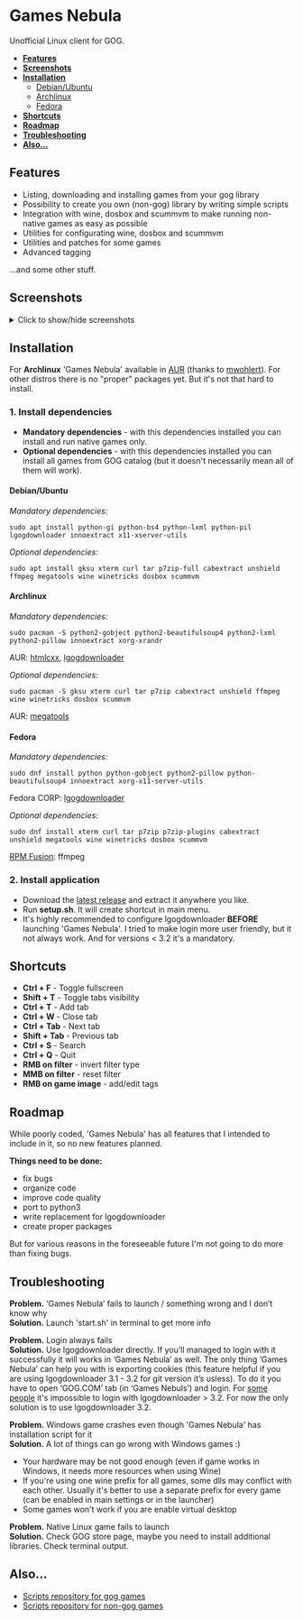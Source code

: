 # Games Nebula
Unofficial Linux client for GOG.

- **[Features](https://github.com/yancharkin/games_nebula#features)**  
- **[Screenshots](https://github.com/yancharkin/games_nebula#screenshots)**  
- **[Installation](https://github.com/yancharkin/games_nebula#installation)**  
   * [Debian/Ubuntu](https://github.com/yancharkin/games_nebula#debianubuntu)  
   * [Archlinux](https://github.com/yancharkin/games_nebula#archlinux)  
   * [Fedora](https://github.com/yancharkin/games_nebula#fedora)  
- **[Shortcuts](https://github.com/yancharkin/games_nebula#shortcuts)**  
- **[Roadmap](https://github.com/yancharkin/games_nebula#roadmap)**  
- **[Troubleshooting](https://github.com/yancharkin/games_nebula#troubleshooting)**  
- **[Also...](https://github.com/yancharkin/games_nebula#also)**  


## Features
- Listing, downloading and installing games from your gog library
- Possibility to create you own (non-gog) library by writing simple scripts
- Integration with wine, dosbox and scummvm to make running non-native games as easy as possible
- Utilities for configurating wine, dosbox and scummvm
- Utilities and patches for some games
- Advanced tagging

...and some other stuff.

## Screenshots
<details>
<summary>Click to show/hide screenshots</summary>
<p>

**Main window**

![main window screenshot](https://raw.githubusercontent.com/yancharkin/games_nebula/master/images/screenshots/main_window.jpg  "Main window")

**DOSBox Configuration Utility**

![dosbox utility screenshot](https://raw.githubusercontent.com/yancharkin/games_nebula/master/images/screenshots/dosbox_utility.jpg  "DOSBox Configuration Utility")

**Wine, DOSBox and ScummVM launchers**

![launchers screenshot](https://raw.githubusercontent.com/yancharkin/games_nebula/master/images/screenshots/launchers.png  "Launchers")

**Configuration utilities for 'Arcanum: Of Steamworks and Magick Obscura' and 'Planescape: Torment'**

![conf_utilities](https://raw.githubusercontent.com/yancharkin/games_nebula/master/images/screenshots/conf_utilities.png  "Configuration Utilities")
</p>
</details>

## Installation
For **Archlinux** 'Games Nebula' available in [AUR](https://aur.archlinux.org/packages/games_nebula/) (thanks to [mwohlert](https://github.com/mwohlert)). For other distros there is no "proper" packages yet. But it's not that hard to install.
### 1. Install dependencies

- **Mandatory dependencies** - with this dependencies installed you can install and run native games only.
- **Optional dependencies**  - with this dependencies installed you can install all games from GOG catalog (but it doesn't necessarily mean all of them will work).

#### Debian/Ubuntu

*Mandatory dependencies:*

    sudo apt install python-gi python-bs4 python-lxml python-pil lgogdownloader innoextract x11-xserver-utils

*Optional dependencies:*

    sudo apt install gksu xterm curl tar p7zip-full cabextract unshield ffmpeg megatools wine winetricks dosbox scummvm
    
#### Archlinux

*Mandatory dependencies:*

    sudo pacman -S python2-gobject python2-beautifulsoup4 python2-lxml python2-pillow innoextract xorg-xrandr

AUR: [htmlcxx](https://aur.archlinux.org/packages/htmlcxx/), [lgogdownloader](https://aur.archlinux.org/packages/lgogdownloader/)

*Optional dependencies:*

    sudo pacman -S gksu xterm curl tar p7zip cabextract unshield ffmpeg wine winetricks dosbox scummvm
    
AUR: [megatools](https://aur.archlinux.org/packages/megatools/)

#### Fedora

*Mandatory dependencies:*

    sudo dnf install python python-gobject python2-pillow python-beautifulsoup4 innoextract xorg-x11-server-utils

Fedora CORP: [lgogdownloader](https://copr.fedorainfracloud.org/coprs/mmansell/lgogdownloader/)

*Optional dependencies:*

    sudo dnf install xterm curl tar p7zip p7zip-plugins cabextract unshield megatools wine winetricks dosbox scummvm

[RPM Fusion](https://rpmfusion.org/): ffmpeg

### 2. Install application
- Download the [latest release](https://github.com/yancharkin/games_nebula/releases) and extract it anywhere you like.
- Run **setup.sh**. It will create shortcut in main menu.
- It's highly recommended to configure lgogdownloader **BEFORE** launching 'Games Nebula'. I tried to make login more user friendly, but it not always work. And for versions < 3.2 it's a mandatory.

## Shortcuts
- **Ctrl + F** - Toggle fullscreen
- **Shift + T** - Toggle tabs visibility
- **Ctrl + T** - Add tab
- **Ctrl + W** - Close tab
- **Ctrl + Tab** - Next tab
- **Shift + Tab** - Previous tab
- **Ctrl + S** - Search
- **Ctrl + Q** - Quit
- **RMB on filter** - invert filter type
- **MMB on filter** - reset filter
- **RMB on game image** - add/edit tags

## Roadmap
While poorly coded, 'Games Nebula' has all features that I intended to include in it, so no new features planned.

**Things need to be done:**
- fix bugs
- organize code
- improve code quality
- port to python3
- write replacement for lgogdownloader
- create proper packages

But for various reasons in the foreseeable future I'm not going to do more than fixing bugs.

## Troubleshooting

**Problem.** ‘Games Nebula’ fails to launch / something wrong and I don’t know why  
**Solution.** Launch 'start.sh' in terminal to get more info

**Problem.** Login always fails  
**Solution.** Use lgogdownloader directly. If you’ll managed to login with it successfully it will works in ‘Games Nebula’ as well. The only thing ‘Games Nebula’ can help you with is exporting cookies (this feature helpful if you are using lgogdownloader 3.1 - 3.2 for git version it’s usless). To do it you have to open ‘GOG.COM’ tab (in ‘Games Nebuls’) and login. For [some people](https://github.com/Sude-/lgogdownloader/issues/129) it's impossible to login with lgogdownloader > 3.2. For now the only solution is to use lgogdownloader 3.2.

**Problem.** Windows game crashes even though 'Games Nebula' has installation script for it  
**Solution.** A lot of things can go wrong with Windows games :)
- Your hardware may be not good enough (even if game works in Windows, it needs more resources when using Wine)
- If you're using one wine prefix for all games, some dlls may conflict with each other. Usually it's better to use a separate prefix for every game (can be enabled in main settings or in the launcher)
- Some games won't  work if you are enable virtual desktop

**Problem.** Native Linux game fails to launch  
**Solution.** Check GOG store page, maybe you need to install additional libraries. Check terminal output.

## Also...
- [Scripts repository for gog games](https://github.com/yancharkin/games_nebula_goglib_scripts)
- [Scripts repository for non-gog games](https://github.com/yancharkin/games_nebula_mylib_scripts)
